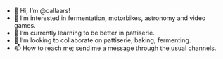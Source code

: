 - 👋 Hi, I’m @callaars!
- 👀 I’m interested in fermentation, motorbikes, astronomy and video games.
- 🌱 I’m currently learning to be better in pattiserie.
- 💞️ I’m looking to collaborate on pattiserie, baking, fermenting.
- 📫 How to reach me; send me a message through the usual channels.

<!---
callaars/callaars is a ✨ special ✨ repository because its `README.md` (this file) appears on your GitHub profile.
You can click the Preview link to take a look at your changes.
--->
